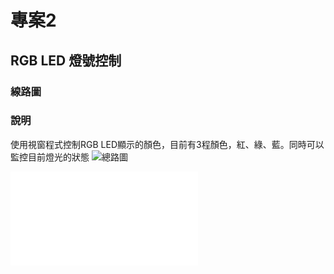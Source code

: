 # 專案2
## RGB LED 燈號控制
### 線路圖
### 說明
使用視窗程式控制RGB LED顯示的顏色，目前有3程顏色，紅、綠、藍。同時可以監控目前燈光的狀態
![總路圖](https://github.com/roberthsu2003/raspberry/blob/master/Firebase_GPIO_tkinter/4Button_RGBLED/0_1Button_RGBLED.png)

![主程式](main2.py)